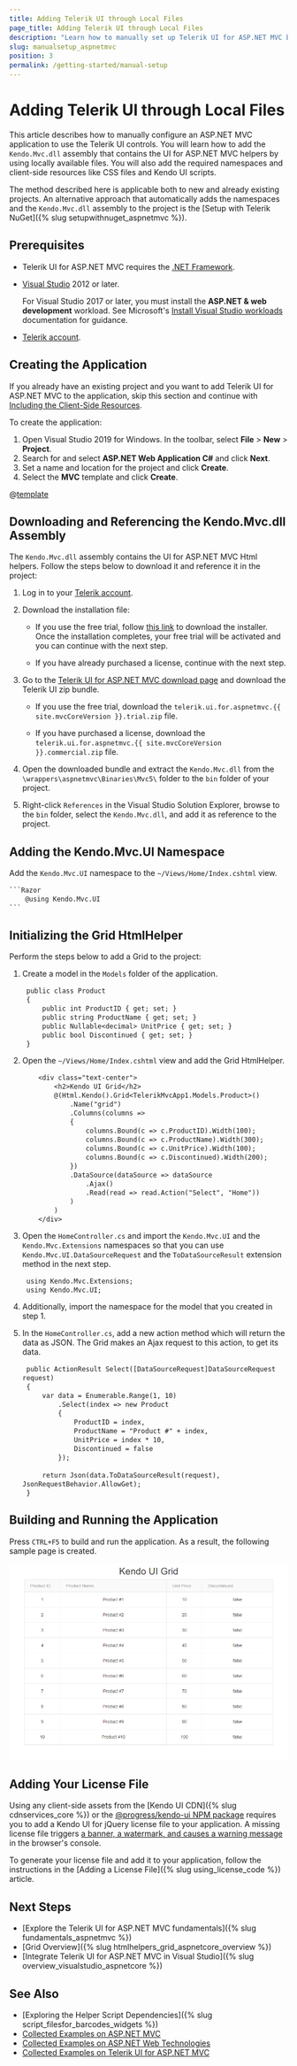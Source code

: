```yaml
---
title: Adding Telerik UI through Local Files
page_title: Adding Telerik UI through Local Files
description: "Learn how to manually set up Telerik UI for ASP.NET MVC by using local files in a sample project created with Visual Studio."
slug: manualsetup_aspnetmvc
position: 3
permalink: /getting-started/manual-setup
---
```


# Adding Telerik UI through Local Files

This article describes how to manually configure an ASP.NET MVC application to use the Telerik UI controls. You will learn how to add the `Kendo.Mvc.dll` assembly that contains the UI for ASP.NET MVC helpers by using locally available files. You will also add the required namespaces and client-side resources like CSS files and Kendo UI scripts.

The method described here is applicable both to new and already existing projects. An alternative approach that automatically adds the namespaces and the `Kendo.Mvc.dll` assembly to the project is the [Setup with Telerik NuGet]({% slug setupwithnuget_aspnetmvc %}). 

## Prerequisites

* Telerik UI for ASP.NET MVC requires the <a href="https://dotnet.microsoft.com/download/dotnet-framework" target="_blank">.NET Framework</a>.

* [Visual Studio](https://www.visualstudio.com/downloads/) 2012 or later.

   For Visual Studio 2017 or later, you must install the **ASP.NET & web development** workload. See Microsoft's <a href="/docs.microsoft.com/en-us/visualstudio/install/install-visual-studio?view=vs-2019#step-4---choose-workloads" target="_blank">Install Visual Studio workloads</a> documentation for guidance.
   
* [Telerik account](https://www.telerik.com/account).

## Creating the Application

If you already have an existing project and you want to add Telerik UI for ASP.NET MVC to the application, skip this section and continue with [Including the Client-Side Resources](#including-the-client-side-resources).

To create the application:

1. Open Visual Studio 2019 for Windows. In the toolbar, select **File** > **New** > **Project**.  
1. Search for and select **ASP.NET Web Application C#** and click **Next**.
1. Set a name and location for the project and click **Create**.
1. Select the **MVC** template and click **Create**.

@[template](/_contentTemplates/mvc/add-client-side-resources.md#including-client-side-resources)

## Downloading and Referencing the Kendo.Mvc.dll Assembly

The `Kendo.Mvc.dll` assembly contains the UI for ASP.NET MVC Html helpers. Follow the steps below to download it and reference it in the project:

1. Log in to your [Telerik account](https://www.telerik.com/login/v2/telerik).

1. Download the installation file:

    * If you use the free trial, follow [this link](https://www.telerik.com/try/ui-for-asp.net-mvc) to download the installer. Once the installation completes, your free trial will be activated and you can continue with the next step.

    * If you have already purchased a license, continue with the next step.

1. Go to the [Telerik UI for ASP.NET MVC download page](https://www.telerik.com/account/product-download?product=KENDOUIMVC) and download the Telerik UI zip bundle.

	* If you use the free trial, download the `telerik.ui.for.aspnetmvc.{{ site.mvcCoreVersion }}.trial.zip` file.

    * If you have purchased a license, download the `telerik.ui.for.aspnetmvc.{{ site.mvcCoreVersion }}.commercial.zip` file.

1. Open the downloaded bundle and extract the `Kendo.Mvc.dll` from the `\wrappers\aspnetmvc\Binaries\Mvc5\` folder to the `bin` folder of your project. 

1. Right-click `References` in the Visual Studio Solution Explorer, browse to the `bin` folder, select the `Kendo.Mvc.dll`, and add it as reference to the project.

## Adding the Kendo.Mvc.UI Namespace

Add the `Kendo.Mvc.UI` namespace to the `~/Views/Home/Index.cshtml` view. 

    ```Razor
        @using Kendo.Mvc.UI
    ```

## Initializing the Grid HtmlHelper 

Perform the steps below to add a Grid to the project:

1. Create a model in the `Models` folder of the application.

        public class Product
        {
            public int ProductID { get; set; }
            public string ProductName { get; set; }
            public Nullable<decimal> UnitPrice { get; set; }
            public bool Discontinued { get; set; }
        }

1. Open the `~/Views/Home/Index.cshtml` view and add the Grid HtmlHelper.

    ```Razor
        <div class="text-center">
			<h2>Kendo UI Grid</h2>
			@(Html.Kendo().Grid<TelerikMvcApp1.Models.Product>()
				.Name("grid")
				.Columns(columns =>
				{
					columns.Bound(c => c.ProductID).Width(100);
					columns.Bound(c => c.ProductName).Width(300);
					columns.Bound(c => c.UnitPrice).Width(100);
					columns.Bound(c => c.Discontinued).Width(200);
				})
				.DataSource(dataSource => dataSource
					.Ajax()
					.Read(read => read.Action("Select", "Home"))
				)
			)
		</div>
    ```
1. Open the `HomeController.cs` and import the `Kendo.Mvc.UI` and the `Kendo.Mvc.Extensions` namespaces so that you can use `Kendo.Mvc.UI.DataSourceRequest` and the `ToDataSourceResult` extension method in the next step.

    	using Kendo.Mvc.Extensions;
    	using Kendo.Mvc.UI;

1. Additionally, import the namespace for the model that you created in step 1.

1. In the `HomeController.cs`, add a new action method which will return the data as JSON. The Grid makes an Ajax request to this action, to get its data.

        public ActionResult Select([DataSourceRequest]DataSourceRequest request)
        {
            var data = Enumerable.Range(1, 10)
                .Select(index => new Product
                {
                    ProductID = index,
                    ProductName = "Product #" + index,
                    UnitPrice = index * 10,
                    Discontinued = false
                });

            return Json(data.ToDataSourceResult(request), JsonRequestBehavior.AllowGet);
        }

## Building and Running the Application 

Press `CTRL+F5` to build and run the application. As a result, the following sample page is created.

![{{ site.product_short }} Sample page](../getting-started-mvc/images/sample-page.png)

## Adding Your License File

Using any client-side assets from the [Kendo UI CDN]({% slug cdnservices_core %}) or the [@progress/kendo-ui NPM package](https://www.npmjs.com/package/@progress/kendo-ui) requires you to add a Kendo UI for jQuery license file to your application. A missing license file triggers [a banner, a watermark, and causes a warning message](https://docs.telerik.com/kendo-ui/knowledge-base/invalid-license) in the browser's console.

To generate your license file and add it to your application, follow the instructions in the [Adding a License File]({% slug using_license_code %}) article.

## Next Steps

* [Explore the Telerik UI for ASP.NET MVC fundamentals]({% slug fundamentals_aspnetmvc %})
* [Grid Overview]({% slug htmlhelpers_grid_aspnetcore_overview %})
* [Integrate Telerik UI for ASP.NET MVC in Visual Studio]({% slug overview_visualstudio_aspnetcore %})

## See Also

* [Exploring the Helper Script Dependencies]({% slug script_filesfor_barcodes_widgets %})
* [Collected Examples on ASP.NET MVC](https://github.com/telerik/kendo-examples-asp-net-mvc)
* [Collected Examples on ASP.NET Web Technologies](https://github.com/telerik/kendo-examples-asp-net)
* [Collected Examples on Telerik UI for ASP.NET MVC](https://github.com/telerik/ui-for-aspnet-mvc-examples)
